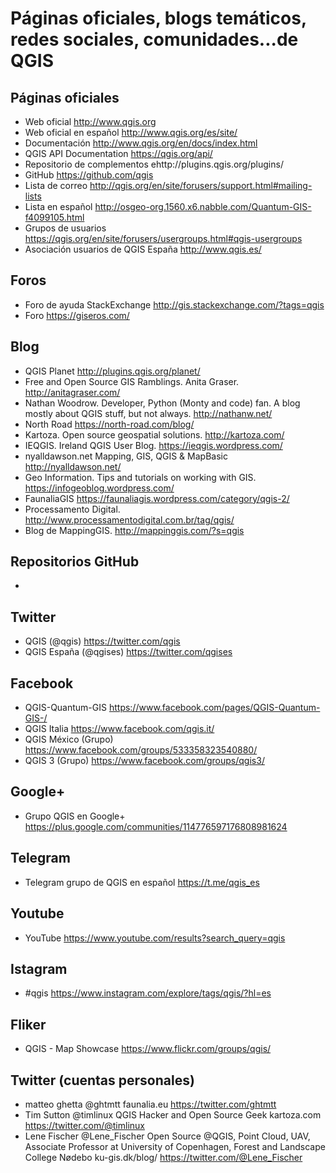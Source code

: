 # Páginas oficiales, blogs temáticos, redes sociales, comunidades...de QGIS

## Páginas oficiales

- Web oficial http://www.qgis.org
- Web oficial en español http://www.qgis.org/es/site/ 
- Documentación http://www.qgis.org/en/docs/index.html
- QGIS API Documentation https://qgis.org/api/
- Repositorio de complementos ehttp://plugins.qgis.org/plugins/
- GitHub https://github.com/qgis
- Lista de correo http://qgis.org/en/site/forusers/support.html#mailing-lists
- Lista en español http://osgeo-org.1560.x6.nabble.com/Quantum-GIS-f4099105.html
- Grupos de usuarios https://qgis.org/en/site/forusers/usergroups.html#qgis-usergroups
- Asociación usuarios de QGIS España http://www.qgis.es/ 

## Foros
- Foro de ayuda StackExchange http://gis.stackexchange.com/?tags=qgis
- Foro https://giseros.com/

## Blog

- QGIS Planet http://plugins.qgis.org/planet/
- Free and Open Source GIS Ramblings. Anita Graser. http://anitagraser.com/ 
- Nathan Woodrow. Developer, Python (Monty and code) fan. A blog mostly about QGIS stuff, but not always. http://nathanw.net/ 
- North Road https://north-road.com/blog/
- Kartoza. Open source geospatial solutions. http://kartoza.com/ 
- IEQGIS. Ireland QGIS User Blog. https://ieqgis.wordpress.com/ 
- nyalldawson.net Mapping, GIS, QGIS & MapBasic http://nyalldawson.net/
- Geo Information. Tips and tutorials on working with GIS. https://infogeoblog.wordpress.com/ 
- FaunaliaGIS https://faunaliagis.wordpress.com/category/qgis-2/
- Processamento Digital. http://www.processamentodigital.com.br/tag/qgis/
- Blog de MappingGIS. http://mappinggis.com/?s=qgis

## Repositorios GitHub
- 

## Twitter
- QGIS (@qgis) https://twitter.com/qgis
- QGIS España (@qgises) https://twitter.com/qgises

## Facebook
- QGIS-Quantum-GIS https://www.facebook.com/pages/QGIS-Quantum-GIS-/
- QGIS Italia https://www.facebook.com/qgis.it/
- QGIS México (Grupo) https://www.facebook.com/groups/533358323540880/
- QGIS 3 (Grupo) https://www.facebook.com/groups/qgis3/

## Google+
- Grupo QGIS en Google+ https://plus.google.com/communities/114776597176808981624

## Telegram
- Telegram grupo de QGIS en español https://t.me/qgis_es

## Youtube
- YouTube https://www.youtube.com/results?search_query=qgis

## Istagram
- #qgis https://www.instagram.com/explore/tags/qgis/?hl=es

## Fliker
- QGIS - Map Showcase https://www.flickr.com/groups/qgis/

## Twitter (cuentas personales)
- matteo ghetta @ghtmtt faunalia.eu https://twitter.com/ghtmtt
- Tim Sutton @timlinux QGIS Hacker and Open Source Geek kartoza.com https://twitter.com/@timlinux
- Lene Fischer @Lene_Fischer Open Source @QGIS, Point Cloud, UAV, Associate Professor at University of Copenhagen, Forest and Landscape College Nødebo ku-gis.dk/blog/ https://twitter.com/@Lene_Fischer
